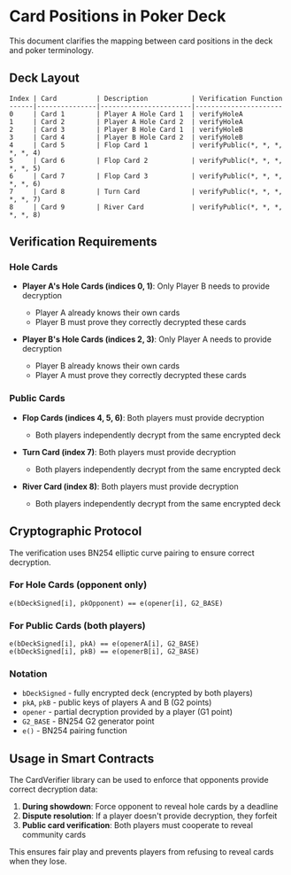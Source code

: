 # Card Positions in Poker Deck

This document clarifies the mapping between card positions in the deck and poker terminology.

## Deck Layout

```
Index | Card          | Description           | Verification Function
------|---------------|-----------------------|----------------------
0     | Card 1        | Player A Hole Card 1  | verifyHoleA
1     | Card 2        | Player A Hole Card 2  | verifyHoleA
2     | Card 3        | Player B Hole Card 1  | verifyHoleB
3     | Card 4        | Player B Hole Card 2  | verifyHoleB
4     | Card 5        | Flop Card 1           | verifyPublic(*, *, *, *, *, 4)
5     | Card 6        | Flop Card 2           | verifyPublic(*, *, *, *, *, 5)
6     | Card 7        | Flop Card 3           | verifyPublic(*, *, *, *, *, 6)
7     | Card 8        | Turn Card             | verifyPublic(*, *, *, *, *, 7)
8     | Card 9        | River Card            | verifyPublic(*, *, *, *, *, 8)
```

## Verification Requirements

### Hole Cards
- **Player A's Hole Cards (indices 0, 1)**: Only Player B needs to provide decryption
  - Player A already knows their own cards
  - Player B must prove they correctly decrypted these cards
  
- **Player B's Hole Cards (indices 2, 3)**: Only Player A needs to provide decryption
  - Player B already knows their own cards
  - Player A must prove they correctly decrypted these cards

### Public Cards
- **Flop Cards (indices 4, 5, 6)**: Both players must provide decryption
  - Both players independently decrypt from the same encrypted deck
  
- **Turn Card (index 7)**: Both players must provide decryption
  - Both players independently decrypt from the same encrypted deck
  
- **River Card (index 8)**: Both players must provide decryption
  - Both players independently decrypt from the same encrypted deck

## Cryptographic Protocol

The verification uses BN254 elliptic curve pairing to ensure correct decryption.

### For Hole Cards (opponent only)
```
e(bDeckSigned[i], pkOpponent) == e(opener[i], G2_BASE)
```

### For Public Cards (both players)
```
e(bDeckSigned[i], pkA) == e(openerA[i], G2_BASE)
e(bDeckSigned[i], pkB) == e(openerB[i], G2_BASE)
```

### Notation
- `bDeckSigned` - fully encrypted deck (encrypted by both players)
- `pkA`, `pkB` - public keys of players A and B (G2 points)
- `opener` - partial decryption provided by a player (G1 point)
- `G2_BASE` - BN254 G2 generator point
- `e()` - BN254 pairing function

## Usage in Smart Contracts

The CardVerifier library can be used to enforce that opponents provide correct decryption data:

1. **During showdown**: Force opponent to reveal hole cards by a deadline
2. **Dispute resolution**: If a player doesn't provide decryption, they forfeit
3. **Public card verification**: Both players must cooperate to reveal community cards

This ensures fair play and prevents players from refusing to reveal cards when they lose.
